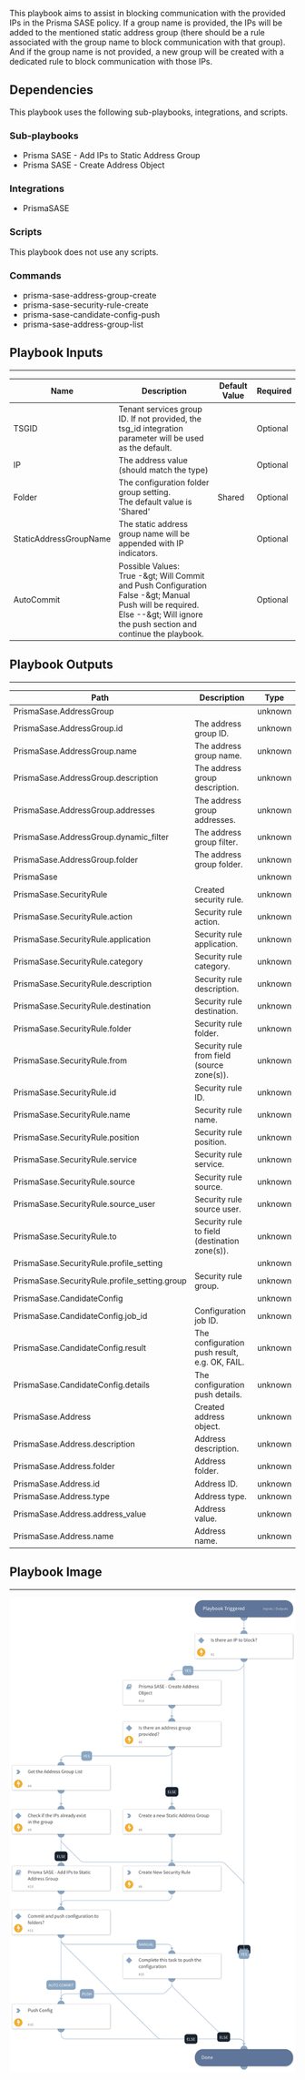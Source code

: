 This playbook aims to assist in blocking communication with the provided IPs in the Prisma SASE policy.
If a group name is provided, the IPs will be added to the mentioned static address group (there should be a rule associated with the group name to block communication with that group).
And if the group name is not provided, a new group will be created with a dedicated rule to block communication with those IPs.

## Dependencies

This playbook uses the following sub-playbooks, integrations, and scripts.

### Sub-playbooks

* Prisma SASE - Add IPs to Static Address Group
* Prisma SASE - Create Address Object

### Integrations

* PrismaSASE

### Scripts

This playbook does not use any scripts.

### Commands

* prisma-sase-address-group-create
* prisma-sase-security-rule-create
* prisma-sase-candidate-config-push
* prisma-sase-address-group-list

## Playbook Inputs

---

| **Name** | **Description** | **Default Value** | **Required** |
| --- | --- | --- | --- |
| TSGID | Tenant services group ID. If not provided, the tsg_id integration parameter will be used as the default. |  | Optional |
| IP | The address value \(should match the type\) |  | Optional |
| Folder | The configuration folder group setting.<br/>The default value is 'Shared' | Shared | Optional |
| StaticAddressGroupName | The static address group name will be appended with IP indicators. |  | Optional |
| AutoCommit | Possible Values:<br/>True -&amp;gt; Will Commit and Push Configuration<br/>False -&amp;gt; Manual Push will be required.<br/>Else --&amp;gt; Will ignore the push section and continue the playbook. |  | Optional |

## Playbook Outputs

---

| **Path** | **Description** | **Type** |
| --- | --- | --- |
| PrismaSase.AddressGroup |  | unknown |
| PrismaSase.AddressGroup.id | The address group ID. | unknown |
| PrismaSase.AddressGroup.name | The address group name. | unknown |
| PrismaSase.AddressGroup.description | The address group description. | unknown |
| PrismaSase.AddressGroup.addresses | The address group addresses. | unknown |
| PrismaSase.AddressGroup.dynamic_filter | The address group filter. | unknown |
| PrismaSase.AddressGroup.folder | The address group folder. | unknown |
| PrismaSase |  | unknown |
| PrismaSase.SecurityRule | Created security rule. | unknown |
| PrismaSase.SecurityRule.action | Security rule action. | unknown |
| PrismaSase.SecurityRule.application | Security rule application. | unknown |
| PrismaSase.SecurityRule.category | Security rule category. | unknown |
| PrismaSase.SecurityRule.description | Security rule description. | unknown |
| PrismaSase.SecurityRule.destination | Security rule destination. | unknown |
| PrismaSase.SecurityRule.folder | Security rule folder. | unknown |
| PrismaSase.SecurityRule.from | Security rule from field \(source zone\(s\)\). | unknown |
| PrismaSase.SecurityRule.id | Security rule ID. | unknown |
| PrismaSase.SecurityRule.name | Security rule name. | unknown |
| PrismaSase.SecurityRule.position | Security rule position. | unknown |
| PrismaSase.SecurityRule.service | Security rule service. | unknown |
| PrismaSase.SecurityRule.source | Security rule source. | unknown |
| PrismaSase.SecurityRule.source_user | Security rule source user. | unknown |
| PrismaSase.SecurityRule.to | Security rule to field \(destination zone\(s\)\). | unknown |
| PrismaSase.SecurityRule.profile_setting |  | unknown |
| PrismaSase.SecurityRule.profile_setting.group | Security rule group. | unknown |
| PrismaSase.CandidateConfig |  | unknown |
| PrismaSase.CandidateConfig.job_id | Configuration job ID. | unknown |
| PrismaSase.CandidateConfig.result | The configuration push result, e.g. OK, FAIL. | unknown |
| PrismaSase.CandidateConfig.details | The configuration push details. | unknown |
| PrismaSase.Address | Created address object. | unknown |
| PrismaSase.Address.description | Address description. | unknown |
| PrismaSase.Address.folder | Address folder. | unknown |
| PrismaSase.Address.id | Address ID. | unknown |
| PrismaSase.Address.type | Address type. | unknown |
| PrismaSase.Address.address_value | Address value. | unknown |
| PrismaSase.Address.name | Address name. | unknown |

## Playbook Image

---

![Prisma SASE - Block IP](../doc_files/Prisma_SASE_-_Block_IP.png)

